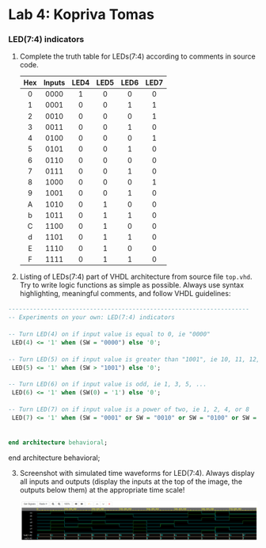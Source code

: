 # Lab 4: Kopriva Tomas

### LED(7:4) indicators

1. Complete the truth table for LEDs(7:4) according to comments in source code.

   | **Hex** | **Inputs** | **LED4** | **LED5** | **LED6** | **LED7** |
   | :-: | :-: | :-: | :-: | :-: | :-: |
   | 0 | 0000 | 1 | 0 | 0 | 0 |
   | 1 | 0001 | 0 | 0 | 1 | 1 |
   | 2 | 0010 | 0 | 0 | 0 | 1 |
   | 3 | 0011 | 0 | 0 | 1 | 0 |
   | 4 | 0100 | 0 | 0 | 0 | 1 |
   | 5 | 0101 | 0 | 0 | 1 | 0 |
   | 6 | 0110 | 0 | 0 | 0 | 0 |
   | 7 | 0111 | 0 | 0 | 1 | 0 |
   | 8 | 1000 | 0 | 0 | 0 | 1 |
   | 9 | 1001 | 0 | 0 | 1 | 0 |
   | A | 1010 | 0 | 1 | 0 | 0 |
   | b | 1011 | 0 | 1 | 1 | 0 |
   | C | 1100 | 0 | 1 | 0 | 0 |
   | d | 1101  | 0 | 1 | 1 | 0 |
   | E | 1110 | 0 | 1 | 0 | 0 |
   | F | 1111 | 0 | 1 | 1 | 0 |

2. Listing of LEDs(7:4) part of VHDL architecture from source file `top.vhd`. Try to write logic functions as simple as possible. Always use syntax highlighting, meaningful comments, and follow VHDL guidelines:

 ```vhdl
 --------------------------------------------------------------------
 -- Experiments on your own: LED(7:4) indicators

-- Turn LED(4) on if input value is equal to 0, ie "0000"
  LED(4) <= '1' when (SW = "0000") else '0';

-- Turn LED(5) on if input value is greater than "1001", ie 10, 11, 12, ...
  LED(5) <= '1' when (SW > "1001") else '0';

-- Turn LED(6) on if input value is odd, ie 1, 3, 5, ...
  LED(6) <= '1' when (SW(0) = '1') else '0';

-- Turn LED(7) on if input value is a power of two, ie 1, 2, 4, or 8
  LED(7) <= '1' when (SW = "0001" or SW = "0010" or SW = "0100" or SW = "1000") else '0';


end architecture behavioral;
 ```

end architecture behavioral;

3. Screenshot with simulated time waveforms for LED(7:4). Always display all inputs and outputs (display the inputs at the top of the image, the outputs below them) at the appropriate time scale!

   ![your figure](https://github.com/marek8l/digital-electronics-1/blob/main/04-segment/prubeh.PNG)
